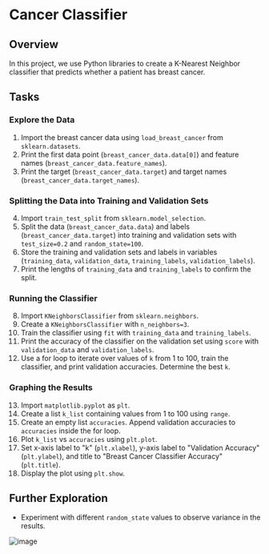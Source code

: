 # Cancer Classifier

## Overview
In this project, we use Python libraries to create a K-Nearest Neighbor classifier that predicts whether a patient has breast cancer.

## Tasks

### Explore the Data
1. Import the breast cancer data using `load_breast_cancer` from `sklearn.datasets`.
2. Print the first data point (`breast_cancer_data.data[0]`) and feature names (`breast_cancer_data.feature_names`).
3. Print the target (`breast_cancer_data.target`) and target names (`breast_cancer_data.target_names`).

### Splitting the Data into Training and Validation Sets
4. Import `train_test_split` from `sklearn.model_selection`.
5. Split the data (`breast_cancer_data.data`) and labels (`breast_cancer_data.target`) into training and validation sets with `test_size=0.2` and `random_state=100`.
6. Store the training and validation sets and labels in variables (`training_data`, `validation_data`, `training_labels`, `validation_labels`).
7. Print the lengths of `training_data` and `training_labels` to confirm the split.

### Running the Classifier
8. Import `KNeighborsClassifier` from `sklearn.neighbors`.
9. Create a `KNeighborsClassifier` with `n_neighbors=3`.
10. Train the classifier using `fit` with `training_data` and `training_labels`.
11. Print the accuracy of the classifier on the validation set using `score` with `validation_data` and `validation_labels`.
12. Use a for loop to iterate over values of `k` from 1 to 100, train the classifier, and print validation accuracies. Determine the best `k`.

### Graphing the Results
13. Import `matplotlib.pyplot` as `plt`.
14. Create a list `k_list` containing values from 1 to 100 using `range`.
15. Create an empty list `accuracies`. Append validation accuracies to `accuracies` inside the for loop.
16. Plot `k_list` vs `accuracies` using `plt.plot`.
17. Set x-axis label to "k" (`plt.xlabel`), y-axis label to "Validation Accuracy" (`plt.ylabel`), and title to "Breast Cancer Classifier Accuracy" (`plt.title`).
18. Display the plot using `plt.show`.

## Further Exploration
- Experiment with different `random_state` values to observe variance in the results.

![image](https://github.com/XENO2410/Cancer-Classifier/assets/97669140/c7c0102b-e7bc-469b-acd7-5ce132f57fd4)

